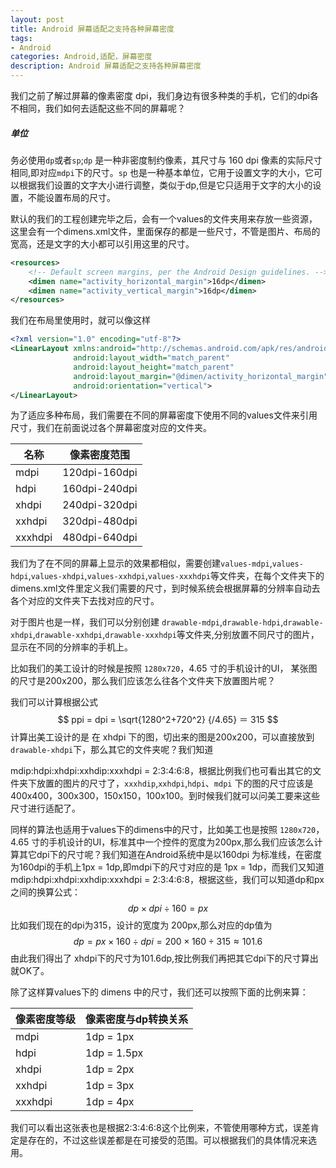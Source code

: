 ```yaml
---
layout: post
title: Android 屏幕适配之支持各种屏幕密度
tags:
- Android
categories: Android,适配，屏幕密度
description: Android 屏幕适配之支持各种屏幕密度
---
```


我们之前了解过屏幕的像素密度 dpi，我们身边有很多种类的手机，它们的dpi各不相同，我们如何去适配这些不同的屏幕呢？

##### 单位

务必使用`dp`或者`sp`;`dp` 是一种非密度制约像素，其尺寸与 160 dpi 像素的实际尺寸相同,即对应`mdpi`下的尺寸。`sp` 也是一种基本单位，它用于设置文字的大小，它可以根据我们设置的文字大小进行调整，类似于dp,但是它只适用于文字的大小的设置，不能设置布局的尺寸。

默认的我们的工程创建完毕之后，会有一个values的文件夹用来存放一些资源，这里会有一个dimens.xml文件，里面保存的都是一些尺寸，不管是图片、布局的宽高，还是文字的大小都可以引用这里的尺寸。

```XML
<resources>
    <!-- Default screen margins, per the Android Design guidelines. -->
    <dimen name="activity_horizontal_margin">16dp</dimen>
    <dimen name="activity_vertical_margin">16dp</dimen>
</resources>
```

我们在布局里使用时，就可以像这样

```xml
<?xml version="1.0" encoding="utf-8"?>
<LinearLayout xmlns:android="http://schemas.android.com/apk/res/android"
              android:layout_width="match_parent"
              android:layout_height="match_parent"
              android:layout_margin="@dimen/activity_horizontal_margin"
              android:orientation="vertical">
</LinearLayout>
```

为了适应多种布局，我们需要在不同的屏幕密度下使用不同的values文件来引用尺寸，我们在前面说过各个屏幕密度对应的文件夹。

| 名称      | 像素密度范围        |
| ------- | ------------- |
| mdpi    | 120dpi-160dpi |
| hdpi    | 160dpi-240dpi |
| xhdpi   | 240dpi-320dpi |
| xxhdpi  | 320dpi-480dpi |
| xxxhdpi | 480dpi-640dpi |

我们为了在不同的屏幕上显示的效果都相似，需要创建`values-mdpi`,`values-hdpi`,`values-xhdpi`,`values-xxhdpi`,`values-xxxhdpi`等文件夹，在每个文件夹下的dimens.xml文件里定义我们需要的尺寸，到时候系统会根据屏幕的分辨率自动去各个对应的文件夹下去找对应的尺寸。

对于图片也是一样，我们可以分别创建 `drawable-mdpi`,`drawable-hdpi`,`drawable-xhdpi`,`drawable-xxhdpi`,`drawable-xxxhdpi`等文件夹,分别放置不同尺寸的图片，显示在不同的分辨率的手机上。

比如我们的美工设计的时候是按照 `1280x720`，4.65 寸的手机设计的UI， 某张图的尺寸是200x200，那么我们应该怎么往各个文件夹下放置图片呢？

我们可以计算根据公式
$$
ppi = dpi = \sqrt{1280^2+720^2}  {/4.65}  ＝ 315
$$
计算出美工设计的是 在 xhdpi 下的图，切出来的图是200x200，可以直接放到 `drawable-xhdpi`下，那么其它的文件夹呢？我们知道

mdip:hdpi:xhdpi:xxhdip:xxxhdpi = 2:3:4:6:8，根据比例我们也可看出其它的文件夹下放置的图片的尺寸了，`xxxhdip`,`xxhdpi`,`hdpi`、`mdpi`  下的图的尺寸应该是 400x400，300x300，150x150，100x100。到时候我们就可以问美工要来这些尺寸进行适配了。

同样的算法也适用于values下的dimens中的尺寸，比如美工也是按照 `1280x720`，4.65 寸的手机设计的UI，标准其中一个控件的宽度为200px,那么我们应该怎么计算其它dpi下的尺寸呢？我们知道在Android系统中是以160dpi 为标准线，在密度为160dpi的手机上1px = 1dp,即mdpi下的尺寸对应的是 1px = 1dp，而我们又知道mdip:hdpi:xhdpi:xxhdip:xxxhdpi = 2:3:4:6:8，根据这些，我们可以知道dp和px之间的换算公式：
$$
dp \times dpi \div 160 = px
$$
 比如我们现在的dpi为315，设计的宽度为 200px,那么对应的dp值为 
$$
dp = px \times 160 \div dpi = 200 \times 160 \div 315 \approx 101.6
$$
由此我们得出了 xhdpi下的尺寸为101.6dp,按比例我们再把其它dpi下的尺寸算出就OK了。

除了这样算values下的 dimens 中的尺寸，我们还可以按照下面的比例来算：

| 像素密度等级  | 像素密度与dp转换关系 |
| ------- | ----------- |
| mdpi    | 1dp = 1px   |
| hdpi    | 1dp = 1.5px |
| xhdpi   | 1dp = 2px   |
| xxhdpi  | 1dp = 3px   |
| xxxhdpi | 1dp = 4px   |

我们可以看出这张表也是根据2:3:4:6:8这个比例来，不管使用哪种方式，误差肯定是存在的，不过这些误差都是在可接受的范围。可以根据我们的具体情况来选用。
